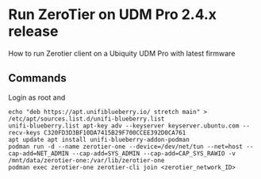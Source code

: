 
# Run ZeroTier on UDM Pro 2.4.x release

How to run Zerotier client on a Ubiquity UDM Pro with latest firmware


## Commands

Login as root and

```shell
echo "deb https://apt.unifiblueberry.io/ stretch main" > /etc/apt/sources.list.d/unifi-blueberry.list
unifi-blueberry.list apt-key adv --keyserver keyserver.ubuntu.com --recv-keys C320FD3D3BF10DA7415B29F700CCEE392D0CA761 
apt update apt install unifi-blueberry-addon-podman 
podman run -d --name zerotier-one --device=/dev/net/tun --net=host --cap-add=NET_ADMIN --cap-add=SYS_ADMIN --cap-add=CAP_SYS_RAWIO -v /mnt/data/zerotier-one:/var/lib/zerotier-one
podman exec zerotier-one zerotier-cli join <zerotier_network_ID>
```

